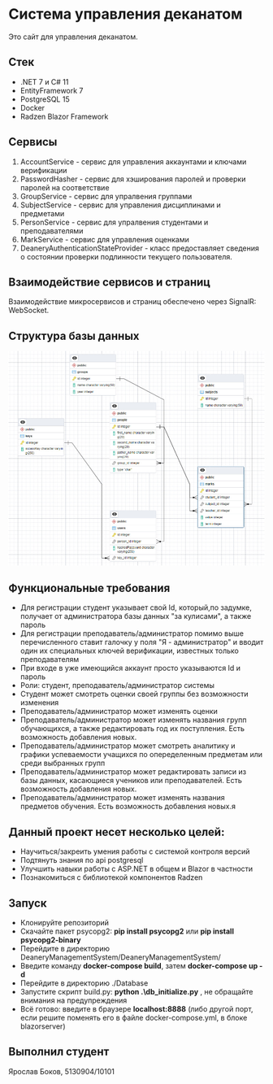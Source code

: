 # Система управления деканатом
Это сайт для управления деканатом.

## Стек
- .NET 7 и C# 11
- EntityFramework 7
- PostgreSQL 15
- Docker
- Radzen Blazor Framework

## Cервисы
1. AccountService - сервис для управления аккаунтами и ключами верификации
2. PasswordHasher - сервис для хэширования паролей и проверки паролей на соответствие
3. GroupService - сервис для упралвения группами
4. SubjectService - сервис для управления дисциплинами и предметами
5. PersonService - сервис для упралвения студентами и преподавателями
6. MarkService - сервис для управления оценками
7. DeaneryAuthenticationStateProvider - класс предоставляет сведения о состоянии проверки подлинности текущего пользователя.

## Взаимодействие cервисов и страниц
Взаимодействие микросервисов и страниц обеспечено через SignalR: WebSocket. 

## Структура базы данных
![structure.png](profile/structure.png)

## Функциональные требования
- Для регистрации студент указывает свой Id, который,по задумке, получает от администратора базы данных "за кулисами", а также пароль
- Для регистрации преподаватель/администратор помимо выше перечисленного ставит галочку у поля "Я - администратор" и вводит один их специальных ключей верификации, известных только преподавателям
- При входе в уже имеющийся аккаунт просто указываются Id и пароль
- Роли: студент, преподаватель/администратор системы
- Студент может смотреть оценки своей группы без возможности изменения
- Преподаватель/администратор может изменять оценки
- Преподаватель/администратор может изменять названия групп обучающихся, а также редактировать год их поступления. Есть возможность добавления новых.
- Преподаватель/администратор может смотреть аналитику и графики успеваемости учащихся по опеределенным предметам или среди выбранных групп
- Преподаватель/администратор может редактировать записи из базы данных, касающиеся учеников или преподавателей. Есть возможность добавления новых.
- Преподаватель/администратор может изменять названия предметов обучения. Есть возможность добавления новых.я

## Данный проект несет несколько целей:
* Научиться/закреить умения работы с системой контроля версий
* Подтянуть знания по api postgresql
* Улучшить навыки работы с ASP.NET в общем и Blazor в частности
* Познакомиться с библиотекой компонентов Radzen

## Запуск
* Клонируйте репозиторий
* Скачайте пакет psycopg2: __pip install psycopg2__ или __pip install psycopg2-binary__
* Перейдите в директорию DeaneryManagementSystem/DeaneryManagementSystem/
* Введите команду __docker-compose build__, затем
  __docker-compose up -d__
* Перейдите в директорию ./Database
* Запустите скрипт build.py: __python .\db_initialize.py__ , не обращайте внимания на предупреждения
* Всё готово: введите в браузере **localhost:8888** (либо другой порт, если решите поменять его в файле docker-compose.yml, в блоке blazorserver)  

## Выполнил студент
Ярослав Боков, 5130904/10101

